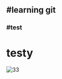 <h2>#learning git</h2>
<h3>#test</h3>


<h1>testy</h1>



![33](https://github.com/user-attachments/assets/ec084e6e-4497-46cf-af98-97e4c1faa142)
